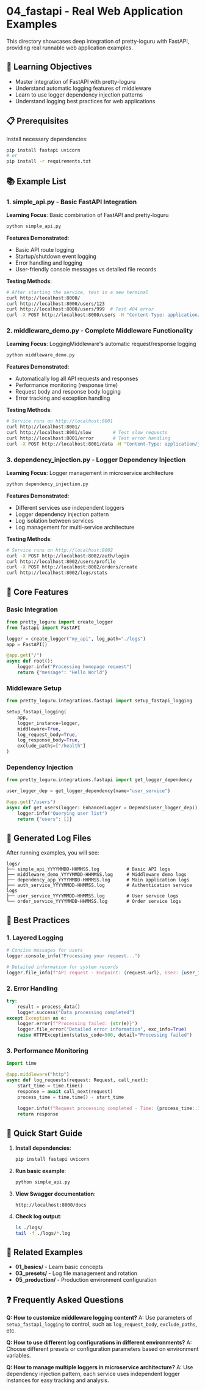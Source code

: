 # 04_fastapi - Real Web Application Examples

This directory showcases deep integration of pretty-loguru with FastAPI, providing real runnable web application examples.

## 🎯 Learning Objectives

- Master integration of FastAPI with pretty-loguru
- Understand automatic logging features of middleware
- Learn to use logger dependency injection patterns
- Understand logging best practices for web applications

## 📋 Prerequisites

Install necessary dependencies:
```bash
pip install fastapi uvicorn
# or
pip install -r requirements.txt
```

## 📚 Example List

### 1. simple_api.py - Basic FastAPI Integration
**Learning Focus**: Basic combination of FastAPI and pretty-loguru

```bash
python simple_api.py
```

**Features Demonstrated**:
- Basic API route logging
- Startup/shutdown event logging
- Error handling and logging
- User-friendly console messages vs detailed file records

**Testing Methods**:
```bash
# After starting the service, test in a new terminal
curl http://localhost:8000/
curl http://localhost:8000/users/123
curl http://localhost:8000/users/999  # Test 404 error
curl -X POST http://localhost:8000/users -H "Content-Type: application/json" -d '{"name":"Alice","email":"alice@example.com"}'
```

### 2. middleware_demo.py - Complete Middleware Functionality
**Learning Focus**: LoggingMiddleware's automatic request/response logging

```bash
python middleware_demo.py
```

**Features Demonstrated**:
- Automatically log all API requests and responses
- Performance monitoring (response time)
- Request body and response body logging
- Error tracking and exception handling

**Testing Methods**:
```bash
# Service runs on http://localhost:8001
curl http://localhost:8001/
curl http://localhost:8001/slow        # Test slow requests
curl http://localhost:8001/error       # Test error handling
curl -X POST http://localhost:8001/data -H "Content-Type: application/json" -d '{"test":"data"}'
```

### 3. dependency_injection.py - Logger Dependency Injection
**Learning Focus**: Logger management in microservice architecture

```bash
python dependency_injection.py
```

**Features Demonstrated**:
- Different services use independent loggers
- Logger dependency injection pattern
- Log isolation between services
- Log management for multi-service architecture

**Testing Methods**:
```bash
# Service runs on http://localhost:8002
curl -X POST http://localhost:8002/auth/login
curl http://localhost:8002/users/profile
curl -X POST http://localhost:8002/orders/create
curl http://localhost:8002/logs/stats
```

## 🔧 Core Features

### Basic Integration
```python
from pretty_loguru import create_logger
from fastapi import FastAPI

logger = create_logger("my_api", log_path="./logs")
app = FastAPI()

@app.get("/")
async def root():
    logger.info("Processing homepage request")
    return {"message": "Hello World"}
```

### Middleware Setup
```python
from pretty_loguru.integrations.fastapi import setup_fastapi_logging

setup_fastapi_logging(
    app,
    logger_instance=logger,
    middleware=True,
    log_request_body=True,
    log_response_body=True,
    exclude_paths=["/health"]
)
```

### Dependency Injection
```python
from pretty_loguru.integrations.fastapi import get_logger_dependency

user_logger_dep = get_logger_dependency(name="user_service")

@app.get("/users")
async def get_users(logger: EnhancedLogger = Depends(user_logger_dep)):
    logger.info("Querying user list")
    return {"users": []}
```

## 📁 Generated Log Files

After running examples, you will see:
```
logs/
├── simple_api_YYYYMMDD-HHMMSS.log          # Basic API logs
├── middleware_demo_YYYYMMDD-HHMMSS.log     # Middleware demo logs
├── dependency_app_YYYYMMDD-HHMMSS.log      # Main application logs
├── auth_service_YYYYMMDD-HHMMSS.log        # Authentication service logs
├── user_service_YYYYMMDD-HHMMSS.log        # User service logs
└── order_service_YYYYMMDD-HHMMSS.log       # Order service logs
```

## 🌟 Best Practices

### 1. Layered Logging
```python
# Concise messages for users
logger.console_info("Processing your request...")

# Detailed information for system records
logger.file_info(f"API request - Endpoint: {request.url}, User: {user_id}")
```

### 2. Error Handling
```python
try:
    result = process_data()
    logger.success("Data processing completed")
except Exception as e:
    logger.error(f"Processing failed: {str(e)}")
    logger.file_error("Detailed error information", exc_info=True)
    raise HTTPException(status_code=500, detail="Processing failed")
```

### 3. Performance Monitoring
```python
import time

@app.middleware("http")
async def log_requests(request: Request, call_next):
    start_time = time.time()
    response = await call_next(request)
    process_time = time.time() - start_time
    
    logger.info(f"Request processing completed - Time: {process_time:.3f}s")
    return response
```

## 🚀 Quick Start Guide

1. **Install dependencies**:
   ```bash
   pip install fastapi uvicorn
   ```

2. **Run basic example**:
   ```bash
   python simple_api.py
   ```

3. **View Swagger documentation**:
   ```
   http://localhost:8000/docs
   ```

4. **Check log output**:
   ```bash
   ls ./logs/
   tail -f ./logs/*.log
   ```

## 🔗 Related Examples

- **01_basics/** - Learn basic concepts
- **03_presets/** - Log file management and rotation
- **05_production/** - Production environment configuration

## ❓ Frequently Asked Questions

**Q: How to customize middleware logging content?**
A: Use parameters of `setup_fastapi_logging` to control, such as `log_request_body`, `exclude_paths`, etc.

**Q: How to use different log configurations in different environments?**
A: Choose different presets or configuration parameters based on environment variables.

**Q: How to manage multiple loggers in microservice architecture?**
A: Use dependency injection pattern, each service uses independent logger instances for easy tracking and analysis.